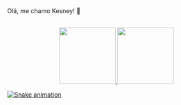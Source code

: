 ##
Olá, me chamo Kesney! 🦋
##
<div align="center">
  <a href="https://github.com/WKesneY">
  <img height="130em" src="https://github-readme-stats.vercel.app/api?username=WKesneY&show_icons=true&theme=jolly&include_all_commits=true&count_private=true"/>
  <img height="130em" src="https://github-readme-stats.vercel.app/api/top-langs/?username=WKesneY&layout=compact&langs_count=7&theme=midnight-purple"/>
</div>

![Snake animation](https://github.com/WKesneY/WKesneY/blob/output/github-contribution-grid-snake.svg)
